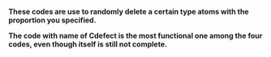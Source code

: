 **These codes are use to randomly delete a certain type atoms with the proportion you specified.**

**The code with name of Cdefect is the most functional one among the four codes, even though itself is still not complete.**
